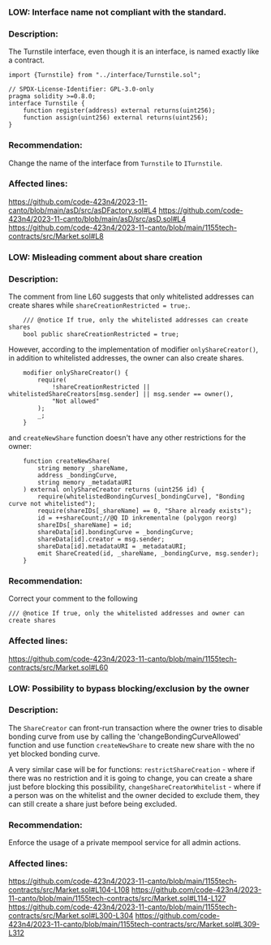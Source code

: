 ### LOW: Interface name not compliant with the standard.

### Description:
The Turnstile interface, even though it is an interface, is named exactly like a contract.
```solidity
import {Turnstile} from "../interface/Turnstile.sol";
```

```solidity
// SPDX-License-Identifier: GPL-3.0-only
pragma solidity >=0.8.0;
interface Turnstile {
    function register(address) external returns(uint256);
    function assign(uint256) external returns(uint256);
}
```

### Recommendation:
Change the name of the interface from `Turnstile` to `ITurnstile`.

### Affected lines:
https://github.com/code-423n4/2023-11-canto/blob/main/asD/src/asDFactory.sol#L4
https://github.com/code-423n4/2023-11-canto/blob/main/asD/src/asD.sol#L4
https://github.com/code-423n4/2023-11-canto/blob/main/1155tech-contracts/src/Market.sol#L8

### LOW: Misleading comment about share creation

### Description:
The comment from line L60 suggests that only whitelisted addresses can create shares while `shareCreationRestricted = true;`.
```solidity
    /// @notice If true, only the whitelisted addresses can create shares
    bool public shareCreationRestricted = true;
```
However, according to the implementation of modifier `onlyShareCreator()`, in addition to whitelisted addresses, the owner can also create shares.

```solidity
    modifier onlyShareCreator() {
        require(
            !shareCreationRestricted || whitelistedShareCreators[msg.sender] || msg.sender == owner(),
            "Not allowed"
        );
        _;
    }
```
and `createNewShare` function doesn't have any other restrictions for the owner:
```solidity
    function createNewShare(
        string memory _shareName,
        address _bondingCurve,
        string memory _metadataURI
    ) external onlyShareCreator returns (uint256 id) {
        require(whitelistedBondingCurves[_bondingCurve], "Bonding curve not whitelisted");
        require(shareIDs[_shareName] == 0, "Share already exists");
        id = ++shareCount;//@Q ID inkrementalne (polygon reorg)
        shareIDs[_shareName] = id;
        shareData[id].bondingCurve = _bondingCurve;
        shareData[id].creator = msg.sender;
        shareData[id].metadataURI = _metadataURI;
        emit ShareCreated(id, _shareName, _bondingCurve, msg.sender);
    }
```

### Recommendation:
Correct your comment to the following
```solidity
/// @notice If true, only the whitelisted addresses and owner can create shares
```

### Affected lines:
https://github.com/code-423n4/2023-11-canto/blob/main/1155tech-contracts/src/Market.sol#L60

### LOW: Possibility to bypass blocking/exclusion by the owner

### Description:
The `ShareCreator` can front-run transaction where the owner tries to disable bonding curve from use by calling the 'changeBondingCurveAllowed' function and use function `createNewShare` to create new share with the no yet blocked bonding curve.

A very similar case will be for functions: `restrictShareCreation` - where if there was no restriction and it is going to change, you can create a share just before blocking this possibility, `changeShareCreatorWhitelist` - where if a person was on the whitelist and the owner decided to exclude them, they can still create a share just before being excluded.

### Recommendation:
Enforce the usage of a private mempool service for all admin actions.

### Affected lines:
https://github.com/code-423n4/2023-11-canto/blob/main/1155tech-contracts/src/Market.sol#L104-L108
https://github.com/code-423n4/2023-11-canto/blob/main/1155tech-contracts/src/Market.sol#L114-L127
https://github.com/code-423n4/2023-11-canto/blob/main/1155tech-contracts/src/Market.sol#L300-L304
https://github.com/code-423n4/2023-11-canto/blob/main/1155tech-contracts/src/Market.sol#L309-L312